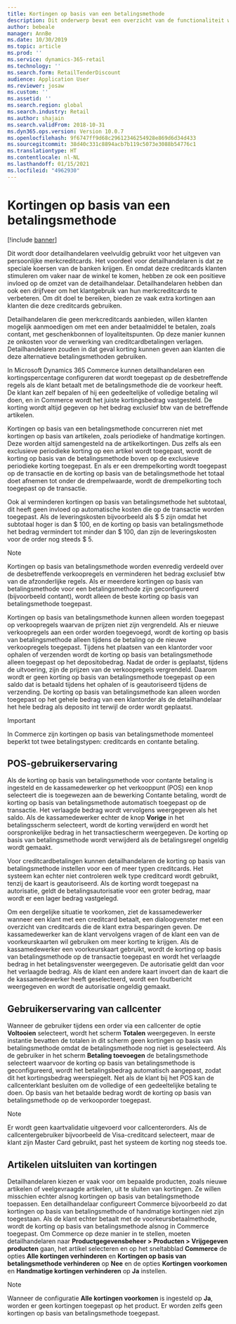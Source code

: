 ```yaml
---
title: Kortingen op basis van een betalingsmethode
description: Dit onderwerp bevat een overzicht van de functionaliteit waarmee detailhandelaren kortingen voor specifieke betalingstypen kunnen configureren.
author: bebeale
manager: AnnBe
ms.date: 10/30/2019
ms.topic: article
ms.prod: ''
ms.service: dynamics-365-retail
ms.technology: ''
ms.search.form: RetailTenderDiscount
audience: Application User
ms.reviewer: josaw
ms.custom: ''
ms.assetid: ''
ms.search.region: global
ms.search.industry: Retail
ms.author: shajain
ms.search.validFrom: 2018-10-31
ms.dyn365.ops.version: Version 10.0.7
ms.openlocfilehash: 9f6747ff9d68c29612346254928e869d6d34d433
ms.sourcegitcommit: 38d40c331c8894acb7b119c5073e3088b54776c1
ms.translationtype: HT
ms.contentlocale: nl-NL
ms.lasthandoff: 01/15/2021
ms.locfileid: "4962930"
---
```

# <a name="tender-based-discounts"></a>Kortingen op basis van een betalingsmethode

[!include [banner](includes/banner.md)]


Dit wordt door detailhandelaren veelvuldig gebruikt voor het uitgeven van persoonlijke merkcreditcards. Het voordeel voor detailhandelaren is dat ze speciale koersen van de banken krijgen. En omdat deze creditcards klanten stimuleren om vaker naar de winkel te komen, hebben ze ook een positieve invloed op de omzet van de detailhandelaar. Detailhandelaren hebben dan ook een drijfveer om het klantgebruik van hun merkcreditcards te verbeteren. Om dit doel te bereiken, bieden ze vaak extra kortingen aan klanten die deze creditcards gebruiken.

Detailhandelaren die geen merkcreditcards aanbieden, willen klanten mogelijk aanmoedigen om met een ander betaalmiddel te betalen, zoals contant, met geschenkbonnen of loyaliteitspunten. Op deze manier kunnen ze onkosten voor de verwerking van creditcardbetalingen verlagen. Detailhandelaren zouden in dat geval korting kunnen geven aan klanten die deze alternatieve betalingsmethoden gebruiken.

In Microsoft Dynamics 365 Commerce kunnen detailhandelaren een kortingspercentage configureren dat wordt toegepast op de desbetreffende regels als de klant betaalt met de betalingsmethode die de voorkeur heeft. De klant kan zelf bepalen of hij een gedeeltelijke of volledige betaling wil doen, en in Commerce wordt het juiste kortingsbedrag vastgesteld. De korting wordt altijd gegeven op het bedrag exclusief btw van de betreffende artikelen.

Kortingen op basis van een betalingsmethode concurreren niet met kortingen op basis van artikelen, zoals periodieke of handmatige kortingen. Deze worden altijd samengesteld na de artikelkortingen. Dus zelfs als een exclusieve periodieke korting op een artikel wordt toegepast, wordt de korting op basis van de betalingsmethode boven op de exclusieve periodieke korting toegepast. En als er een drempelkorting wordt toegepast op de transactie en de korting op basis van de betalingsmethode het totaal doet afnemen tot onder de drempelwaarde, wordt de drempelkorting toch toegepast op de transactie.

Ook al verminderen kortingen op basis van betalingsmethode het subtotaal, dit heeft geen invloed op automatische kosten die op de transactie worden toegepast. Als de leveringskosten bijvoorbeeld als $ 5 zijn omdat het subtotaal hoger is dan $ 100, en de korting op basis van betalingsmethode het bedrag vermindert tot minder dan $ 100, dan zijn de leveringskosten voor de order nog steeds $ 5.


> [!NOTE]
> Kortingen op basis van betalingsmethode worden evenredig verdeeld over de desbetreffende verkoopregels en verminderen het bedrag exclusief btw van de afzonderlijke regels. Als er meerdere kortingen op basis van betalingsmethode voor een betalingsmethode zijn geconfigureerd (bijvoorbeeld contant), wordt alleen de beste korting op basis van betalingsmethode toegepast.

Kortingen op basis van betalingsmethode kunnen alleen worden toegepast op verkoopregels waarvan de prijzen niet zijn vergrendeld. Als er nieuwe verkoopregels aan een order worden toegevoegd, wordt de korting op basis van betalingsmethode alleen tijdens de betaling op de nieuwe verkoopregels toegepast. Tijdens het plaatsen van een klantorder voor ophalen of verzenden wordt de korting op basis van betalingsmethode alleen toegepast op het depositobedrag. Nadat de order is geplaatst, tijdens de uitvoering, zijn de prijzen van de verkoopregels vergrendeld. Daarom wordt er geen korting op basis van betalingsmethode toegepast op een saldo dat is betaald tijdens het ophalen of is geautoriseerd tijdens de verzending. De korting op basis van betalingsmethode kan alleen worden toegepast op het gehele bedrag van een klantorder als de detailhandelaar het hele bedrag als deposito int terwijl de order wordt geplaatst.

> [!IMPORTANT]
> In Commerce zijn kortingen op basis van betalingsmethode momenteel beperkt tot twee betalingstypen: creditcards en contante betaling.

## <a name="pos-user-experience"></a>POS-gebruikerservaring

Als de korting op basis van betalingsmethode voor contante betaling is ingesteld en de kassamedewerker op het verkooppunt (POS) een knop selecteert die is toegewezen aan de bewerking Contante betaling, wordt de korting op basis van betalingsmethode automatisch toegepast op de transactie. Het verlaagde bedrag wordt vervolgens weergegeven als het saldo. Als de kassamedewerker echter de knop **Vorige** in het betalingsscherm selecteert, wordt de korting verwijderd en wordt het oorspronkelijke bedrag in het transactiescherm weergegeven. De korting op basis van betalingsmethode wordt verwijderd als de betalingsregel ongeldig wordt gemaakt.

Voor creditcardbetalingen kunnen detailhandelaren de korting op basis van betalingsmethode instellen voor een of meer typen creditcards. Het systeem kan echter niet controleren welk type creditcard wordt gebruikt, tenzij de kaart is geautoriseerd. Als de korting wordt toegepast na autorisatie, geldt de betalingsautorisatie voor een groter bedrag, maar wordt er een lager bedrag vastgelegd.

Om een dergelijke situatie te voorkomen, ziet de kassamedewerker wanneer een klant met een creditcard betaalt, een dialoogvenster met een overzicht van creditcards die de klant extra besparingen geven. De kassamedewerker kan de klant vervolgens vragen of de klant een van de voorkeurskaarten wil gebruiken om meer korting te krijgen. Als de kassamedewerker een voorkeurskaart gebruikt, wordt de korting op basis van betalingsmethode op de transactie toegepast en wordt het verlaagde bedrag in het betalingsvenster weergegeven. De autorisatie geldt dan voor het verlaagde bedrag. Als de klant een andere kaart invoert dan de kaart die de kassamedewerker heeft geselecteerd, wordt een foutbericht weergegeven en wordt de autorisatie ongeldig gemaakt.


## <a name="call-center-user-experience"></a>Gebruikerservaring van callcenter

Wanneer de gebruiker tijdens een order via een callcenter de optie **Voltooien** selecteert, wordt het scherm **Totalen** weergegeven. In eerste instantie bevatten de totalen in dit scherm geen kortingen op basis van betalingsmethode omdat de betalingsmethode nog niet is geselecteerd. Als de gebruiker in het scherm **Betaling toevoegen** de betalingsmethode selecteert waarvoor de korting op basis van betalingsmethode is geconfigureerd, wordt het betalingsbedrag automatisch aangepast, zodat dit het kortingsbedrag weerspiegelt. Net als de klant bij het POS kan de callcenterklant besluiten om de volledige of een gedeeltelijke betaling te doen. Op basis van het betaalde bedrag wordt de korting op basis van betalingsmethode op de verkooporder toegepast.

> [!NOTE]
> Er wordt geen kaartvalidatie uitgevoerd voor callcenterorders. Als de callcentergebruiker bijvoorbeeld de Visa-creditcard selecteert, maar de klant zijn Master Card gebruikt, past het systeem de korting nog steeds toe.

## <a name="exclude-items-from-discounts"></a>Artikelen uitsluiten van kortingen

Detailhandelaren kiezen er vaak voor om bepaalde producten, zoals nieuwe artikelen of veelgevraagde artikelen, uit te sluiten van kortingen. Ze willen misschien echter alsnog kortingen op basis van betalingsmethode toepassen. Een detailhandelaar configureert Commerce bijvoorbeeld zo dat kortingen op basis van betalingsmethode of handmatige kortingen niet zijn toegestaan. Als de klant echter betaalt met de voorkeursbetaalmethode, wordt de korting op basis van betalingsmethode alsnog in Commerce toegepast. Om Commerce op deze manier in te stellen, moeten detailhandelaren naar **Productgegevensbeheer > Producten > Vrijgegeven producten** gaan, het artikel selecteren en op het sneltabblad **Commerce** de opties **Alle kortingen verhinderen** en **Kortingen op basis van betalingsmethode verhinderen** op **Nee** en de opties **Kortingen voorkomen** en **Handmatige kortingen verhinderen** op **Ja** instellen.

> [!NOTE]
> Wanneer de configuratie **Alle kortingen voorkomen** is ingesteld op **Ja**, worden er geen kortingen toegepast op het product. Er worden zelfs geen kortingen op basis van betalingsmethode toegepast.
